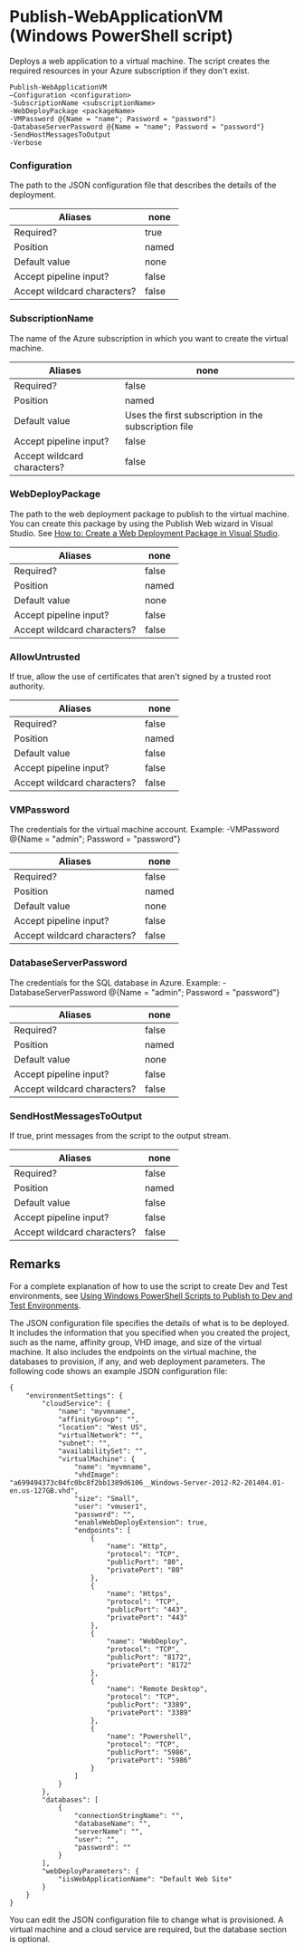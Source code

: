 <properties
   pageTitle="Publish-WebApplicationVM | Microsoft Azure"
   description="Learn how to deploy a web application to a virtual machine. This script creates the required resources in your Azure subscription if they don't exist."
   services="visual-studio-online"
   documentationCenter="na"
   authors="TomArcher"
   manager="douge"
   editor="" />
<tags
   ms.service="multiple"
   ms.devlang="dotnet"
   ms.topic="article"
   ms.tgt_pltfrm="na"
   ms.workload="multiple"
   ms.date="01/05/2016"
   ms.author="tarcher" />

# Publish-WebApplicationVM (Windows PowerShell script)

Deploys a web application to a virtual machine. The script creates the required resources in your Azure subscription if they don't exist.

```
Publish-WebApplicationVM
–Configuration <configuration>
-SubscriptionName <subscriptionName>
-WebDeployPackage <packageName>
-VMPassword @{Name = "name"; Password = "password")
-DatabaseServerPassword @{Name = "name"; Password = "password"}
-SendHostMessagesToOutput
-Verbose
```

### Configuration

The path to the JSON configuration file that describes the details of the deployment.

|Aliases|none|
|---|---|
|Required?|true|
|Position|named|
|Default value|none|
|Accept pipeline input?|false|
|Accept wildcard characters?|false|

### SubscriptionName

The name of the Azure subscription in which you want to create the virtual machine.

|Aliases|none|
|---|---|
|Required?|false|
|Position|named|
|Default value|Uses the first subscription in the subscription file|
|Accept pipeline input?|false|
|Accept wildcard characters?|false|

### WebDeployPackage

The path to the web deployment package to publish to the virtual machine. You can create this package by using the Publish Web wizard in Visual Studio. See [How to: Create a Web Deployment Package in Visual Studio](https://msdn.microsoft.com/library/dd465323.aspx).

|Aliases|none|
|---|---|
|Required?|false|
|Position|named|
|Default value|none|
|Accept pipeline input?|false|
|Accept wildcard characters?|false|

### AllowUntrusted

If true, allow the use of certificates that aren't signed by a trusted root authority.

|Aliases|none|
|---|---|
|Required?|false|
|Position|named|
|Default value|false|
|Accept pipeline input?|false|
|Accept wildcard characters?|false|

### VMPassword

The credentials for the virtual machine account. Example: -VMPassword @{Name = "admin"; Password = "password"}

|Aliases|none|
|---|---|
|Required?|false|
|Position|named|
|Default value|none|
|Accept pipeline input?|false|
|Accept wildcard characters?|false|

### DatabaseServerPassword

The credentials for the SQL database in Azure. Example: -DatabaseServerPassword @{Name = "admin"; Password = "password"}

|Aliases|none|
|---|---|
|Required?|false|
|Position|named|
|Default value|none|
|Accept pipeline input?|false|
|Accept wildcard characters?|false|

### SendHostMessagesToOutput

If true, print messages from the script to the output stream.

|Aliases|none|
|---|---|
|Required?|false|
|Position|named|
|Default value|false|
|Accept pipeline input?|false|
|Accept wildcard characters?|false|

## Remarks

For a complete explanation of how to use the script to create Dev and Test environments, see [Using Windows PowerShell Scripts to Publish to Dev and Test Environments](vs-azure-tools-publishing-using-powershell-scripts.md).

The JSON configuration file specifies the details of what is to be deployed. It includes the information that you specified when you created the project, such as the name, affinity group, VHD image, and size of the virtual machine. It also includes the endpoints on the virtual machine, the databases to provision, if any, and web deployment parameters. The following code shows an example JSON configuration file:

```
{
    "environmentSettings": {
        "cloudService": {
            "name": "myvmname",
            "affinityGroup": "",
            "location": "West US",
            "virtualNetwork": "",
            "subnet": "",
            "availabilitySet": "",
            "virtualMachine": {
                "name": "myvmname",
                "vhdImage": "a699494373c04fc0bc8f2bb1389d6106__Windows-Server-2012-R2-201404.01-en.us-127GB.vhd",
                "size": "Small",
                "user": "vmuser1",
                "password": "",
                "enableWebDeployExtension": true,
                "endpoints": [
                    {
                        "name": "Http",
                        "protocol": "TCP",
                        "publicPort": "80",
                        "privatePort": "80"
                    },
                    {
                        "name": "Https",
                        "protocol": "TCP",
                        "publicPort": "443",
                        "privatePort": "443"
                    },
                    {
                        "name": "WebDeploy",
                        "protocol": "TCP",
                        "publicPort": "8172",
                        "privatePort": "8172"
                    },
                    {
                        "name": "Remote Desktop",
                        "protocol": "TCP",
                        "publicPort": "3389",
                        "privatePort": "3389"
                    },
                    {
                        "name": "Powershell",
                        "protocol": "TCP",
                        "publicPort": "5986",
                        "privatePort": "5986"
                    }
                ]
            }
        },
        "databases": [
            {
                "connectionStringName": "",
                "databaseName": "",
                "serverName": "",
                "user": "",
                "password": ""
            }
        ],
        "webDeployParameters": {
            "iisWebApplicationName": "Default Web Site"
        }
    }
}
```

You can edit the JSON configuration file to change what is provisioned. A virtual machine and a cloud service are required, but the database section is optional.
